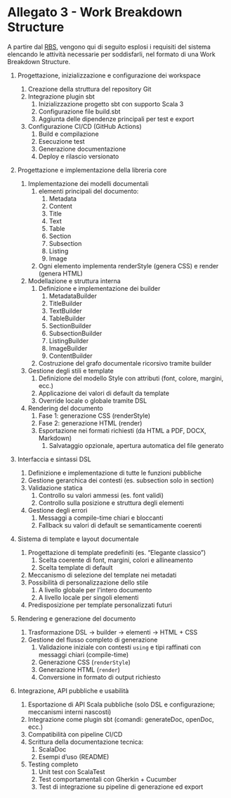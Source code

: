 # Allegato 3 - Work Breakdown Structure

A partire dal [RBS](../process/Allegato-2.md), vengono qui di seguito esplosi i requisiti del sistema elencando le attività necessarie per soddisfarli, nel formato di una Work Breakdown Structure.

1. Progettazione, inizializzazione e configurazione dei workspace
    1. Creazione della struttura del repository Git
    2. Integrazione plugin sbt
       1. Inizializzazione progetto sbt con supporto Scala 3
       2. Configurazione file build.sbt
       3. Aggiunta delle dipendenze principali per test e export
    3. Configurazione CI/CD (GitHub Actions)
        1. Build e compilazione
        2. Esecuzione test
        3. Generazione documentazione
        4. Deploy e rilascio versionato

2. Progettazione e implementazione della libreria core
    1. Implementazione dei modelli documentali
        1. elementi principali del documento:
            1. Metadata
            2. Content
            3. Title
            4. Text
            5. Table
            6. Section
            7. Subsection
            8. Listing
            9. Image
        2. Ogni elemento implementa renderStyle (genera CSS) e render (genera HTML)
    2. Modellazione e struttura interna
        1. Definizione e implementazione dei builder
            1. MetadataBuilder
            2. TitleBuilder
            3. TextBuilder
            4. TableBuilder
            5. SectionBuilder
            6. SubsectionBuilder
            7. ListingBuilder
            8. ImageBuilder
            9. ContentBuilder
        2. Costruzione del grafo documentale ricorsivo tramite builder
    3. Gestione degli stili e template
        1. Definizione del modello Style con attributi (font, colore, margini, ecc.)
        2. Applicazione dei valori di default da template
        3. Override locale o globale tramite DSL
    4. Rendering del documento
        1. Fase 1: generazione CSS (renderStyle)
        2. Fase 2: generazione HTML (render)
        3. Esportazione nei formati richiesti (da HTML a PDF, DOCX, Markdown)
           1. Salvataggio opzionale, apertura automatica del file generato

3. Interfaccia e sintassi DSL
    1. Definizione e implementazione di tutte le funzioni pubbliche
    2. Gestione gerarchica dei contesti (es. subsection solo in section)
    3. Validazione statica
        1. Controllo su valori ammessi (es. font validi)
        2. Controllo sulla posizione e struttura degli elementi
    4. Gestione degli errori
        1. Messaggi a compile-time chiari e bloccanti
        2. Fallback su valori di default se semanticamente coerenti

4. Sistema di template e layout documentale
    1. Progettazione di template predefiniti (es. “Elegante classico”)
        1. Scelta coerente di font, margini, colori e allineamento
        2. Scelta template di default
    2. Meccanismo di selezione del template nei metadati
    3. Possibilità di personalizzazione dello stile
        1. A livello globale per l'intero documento
        2. A livello locale per singoli elementi
    4. Predisposizione per template personalizzati futuri

5. Rendering e generazione del documento
   1. Trasformazione DSL → builder → elementi → HTML + CSS
   2. Gestione del flusso completo di generazione
      1. Validazione iniziale con contesti `using` e tipi raffinati con messaggi chiari (compile-time)
      2. Generazione CSS (`renderStyle`)
      3. Generazione HTML (`render`)
      4. Conversione in formato di output richiesto

6. Integrazione, API pubbliche e usabilità
    1. Esportazione di API Scala pubbliche (solo DSL e configurazione; meccanismi interni nascosti)
    2. Integrazione come plugin sbt (comandi: generateDoc, openDoc, ecc.)
    3. Compatibilità con pipeline CI/CD
    4. Scrittura della documentazione tecnica:
        1. ScalaDoc
        2. Esempi d’uso (README)
    5. Testing completo
        1. Unit test con ScalaTest
        2. Test comportamentali con Gherkin + Cucumber
        3. Test di integrazione su pipeline di generazione ed export

